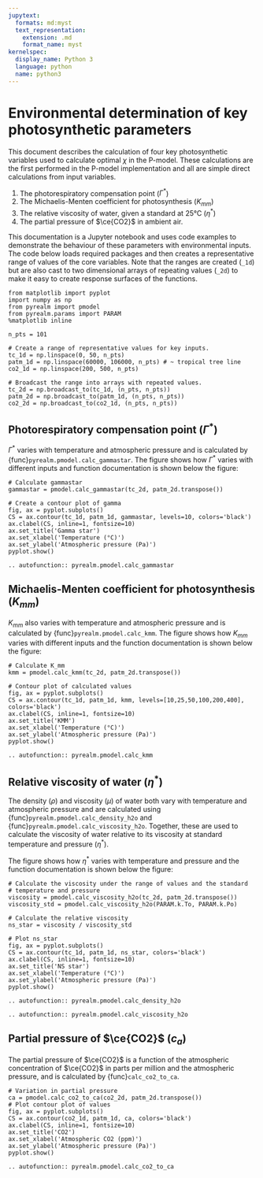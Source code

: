```yaml
---
jupytext:
  formats: md:myst
  text_representation:
    extension: .md
    format_name: myst
kernelspec:
  display_name: Python 3
  language: python
  name: python3
---
```


# Environmental determination of key photosynthetic parameters

This document describes the calculation of four key photosynthetic variables
used to calculate optimal $\chi$ in the P-model. These calculations are the
first performed in the P-model implementation and all are simple direct
calculations from input variables.

1. The photorespiratory compensation point ($\Gamma^*$)
2. The Michaelis-Menten coefficient for photosynthesis ($K_{mm}$)
3. The relative viscosity of water, given a standard at 25°C ($\eta^*$)
4. The partial pressure of $\ce{CO2}$ in ambient air.

This documentation is a Jupyter notebook and uses code examples to demonstrate
the behaviour of these parameters with environmental inputs. The code below
loads required packages and then creates a representative range of values of the
core variables. Note that the ranges are created (`_1d`) but are also cast to
two dimensional arrays of repeating values (`_2d`) to make it easy to create
response surfaces of the functions.

```{code-cell} python
from matplotlib import pyplot
import numpy as np
from pyrealm import pmodel
from pyrealm.params import PARAM
%matplotlib inline
```

```{code-cell} python
n_pts = 101

# Create a range of representative values for key inputs.
tc_1d = np.linspace(0, 50, n_pts)
patm_1d = np.linspace(60000, 106000, n_pts) # ~ tropical tree line
co2_1d = np.linspace(200, 500, n_pts)

# Broadcast the range into arrays with repeated values.
tc_2d = np.broadcast_to(tc_1d, (n_pts, n_pts))
patm_2d = np.broadcast_to(patm_1d, (n_pts, n_pts))
co2_2d = np.broadcast_to(co2_1d, (n_pts, n_pts))
```


## Photorespiratory compensation point ($\Gamma^*$)

$\Gamma^*$ varies with temperature and atmospheric pressure and is calculated by
{func}`pyrealm.pmodel.calc_gammastar`. The figure shows how $\Gamma^*$ varies
with different inputs and function documentation is shown below the figure:

```{code-cell} python
# Calculate gammastar
gammastar = pmodel.calc_gammastar(tc_2d, patm_2d.transpose())

# Create a contour plot of gamma
fig, ax = pyplot.subplots()
CS = ax.contour(tc_1d, patm_1d, gammastar, levels=10, colors='black')
ax.clabel(CS, inline=1, fontsize=10)
ax.set_title('Gamma star')
ax.set_xlabel('Temperature (°C)')
ax.set_ylabel('Atmospheric pressure (Pa)')
pyplot.show()
```

```{eval-rst}
.. autofunction:: pyrealm.pmodel.calc_gammastar
```


## Michaelis-Menten coefficient for photosynthesis ($K_{mm}$)

$K_{mm}$ also varies with temperature and atmospheric pressure and is calculated by
{func}`pyrealm.pmodel.calc_kmm`. The figure shows how $K_{mm}$ varies
with different inputs and the function documentation is shown below the figure:


```{code-cell} python
# Calculate K_mm
kmm = pmodel.calc_kmm(tc_2d, patm_2d.transpose())

# Contour plot of calculated values
fig, ax = pyplot.subplots()
CS = ax.contour(tc_1d, patm_1d, kmm, levels=[10,25,50,100,200,400], colors='black')
ax.clabel(CS, inline=1, fontsize=10)
ax.set_title('KMM')
ax.set_xlabel('Temperature (°C)')
ax.set_ylabel('Atmospheric pressure (Pa)')
pyplot.show()
```

```{eval-rst}
.. autofunction:: pyrealm.pmodel.calc_kmm
```

## Relative viscosity of water ($\eta^*$)

The density ($\rho$) and viscosity ($\mu$) of water both vary with temperature
and atmospheric pressure and are calculated using
{func}`pyrealm.pmodel.calc_density_h2o` and
{func}`pyrealm.pmodel.calc_viscosity_h2o`. Together, these are used to
calculate the  viscosity of water relative to its viscosity at standard
temperature and pressure ($\eta^*$).

The figure shows how $\eta^*$ varies with temperature and pressure and the
function documentation is shown below the figure:

```{code-cell} python
# Calculate the viscosity under the range of values and the standard 
# temperature and pressure
viscosity = pmodel.calc_viscosity_h2o(tc_2d, patm_2d.transpose())
viscosity_std = pmodel.calc_viscosity_h2o(PARAM.k.To, PARAM.k.Po)

# Calculate the relative viscosity
ns_star = viscosity / viscosity_std

# Plot ns_star
fig, ax = pyplot.subplots()
CS = ax.contour(tc_1d, patm_1d, ns_star, colors='black')
ax.clabel(CS, inline=1, fontsize=10)
ax.set_title('NS star')
ax.set_xlabel('Temperature (°C)')
ax.set_ylabel('Atmospheric pressure (Pa)')
pyplot.show()
```

```{eval-rst}
.. autofunction:: pyrealm.pmodel.calc_density_h2o
```
```{eval-rst}
.. autofunction:: pyrealm.pmodel.calc_viscosity_h2o
```


## Partial pressure of $\ce{CO2}$ ($c_a$)

The partial pressure of $\ce{CO2}$ is a function of the atmospheric concentration of $\ce{CO2}$ in parts per million and the atmospheric pressure, and is calculated by {func}`calc_co2_to_ca`. 

```{code-cell} python
# Variation in partial pressure
ca = pmodel.calc_co2_to_ca(co2_2d, patm_2d.transpose())
# Plot contour plot of values
fig, ax = pyplot.subplots()
CS = ax.contour(co2_1d, patm_1d, ca, colors='black')
ax.clabel(CS, inline=1, fontsize=10)
ax.set_title('CO2')
ax.set_xlabel('Atmospheric CO2 (ppm)')
ax.set_ylabel('Atmospheric pressure (Pa)')
pyplot.show()
```

```{eval-rst}
.. autofunction:: pyrealm.pmodel.calc_co2_to_ca
```
